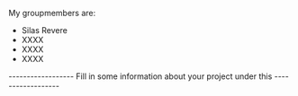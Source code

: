 My groupmembers are:
- Silas Revere
- XXXX
- XXXX
- XXXX


------------------ Fill in some information about your project under this ------------------
